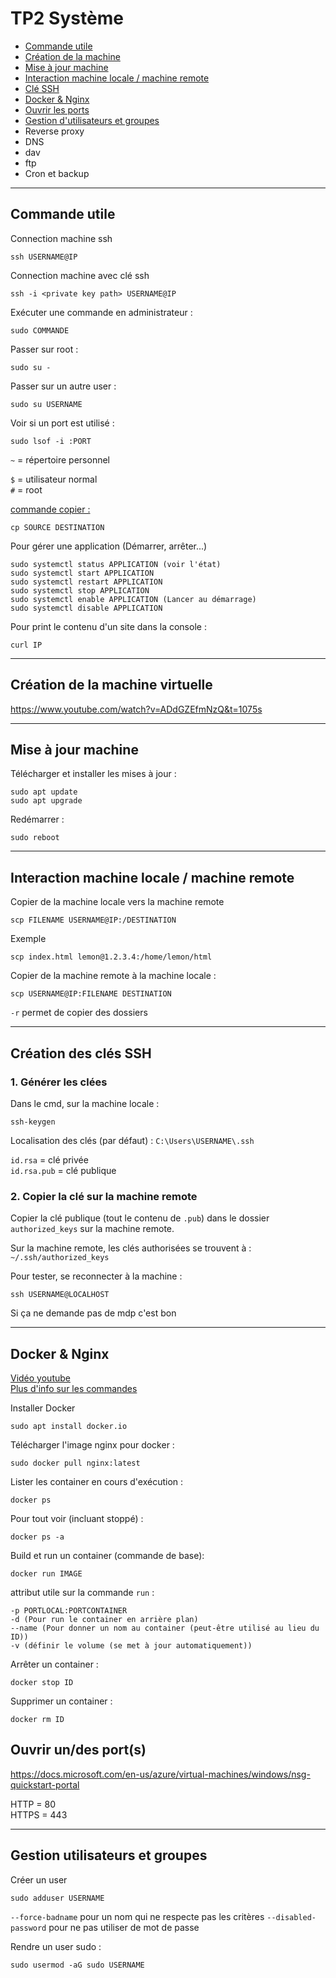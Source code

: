 # TP2 Système


* [Commande utile](#commande-utile) 
* [Création de la machine](#création-de-la-machine-virtuelle)
* [Mise à jour machine](#mise-à-jour-machine)
* [Interaction machine locale / machine remote](#interaction-machine-locale--machine-remote)
* [Clé SSH](#création-des-clés-ssh)
* [Docker & Nginx](#docker--nginx)
* [Ouvrir les ports](#ouvrir-undes-ports)
* [Gestion d'utilisateurs et groupes](#gestion-utilisateurs-et-groupes)
* Reverse proxy
* DNS
* dav
* ftp
* Cron et backup


<!--DOCKER : https://medium.com/warp9/deploying-a-static-website-in-a-docker-container-f6b7d8eed15f -->
---

## Commande utile
Connection machine ssh
```
ssh USERNAME@IP
```
Connection machine avec clé ssh
```
ssh -i <private key path> USERNAME@IP
```

Exécuter une commande en administrateur :
```
sudo COMMANDE
```
Passer sur root :
```
sudo su -
```
Passer sur un autre user :
```
sudo su USERNAME
```
Voir si un port est utilisé :
```
sudo lsof -i :PORT
```

`~` = répertoire personnel

`$` = utilisateur normal\
`#` = root

[commande copier :](https://www.educba.com/copy-command-in-linux/)
```
cp SOURCE DESTINATION
```

Pour gérer une application (Démarrer, arrêter...)
```
sudo systemctl status APPLICATION (voir l'état)
sudo systemctl start APPLICATION
sudo systemctl restart APPLICATION
sudo systemctl stop APPLICATION
sudo systemctl enable APPLICATION (Lancer au démarrage)
sudo systemctl disable APPLICATION
```
Pour print le contenu d'un site dans la console :
```
curl IP
```

---
## Création de la machine virtuelle
https://www.youtube.com/watch?v=ADdGZEfmNzQ&t=1075s

---
## Mise à jour machine
Télécharger et installer les mises à jour :
```
sudo apt update
sudo apt upgrade
```
Redémarrer :
```
sudo reboot
```
---
## Interaction machine locale / machine remote
Copier de la machine locale vers la machine remote
```
scp FILENAME USERNAME@IP:/DESTINATION
```
Exemple
```
scp index.html lemon@1.2.3.4:/home/lemon/html
```
Copier de la machine remote à la machine locale :
```
scp USERNAME@IP:FILENAME DESTINATION
```
`-r` permet de copier des dossiers

---
## Création des clés SSH
<!--ssh-keygen -t rsa-->
<!-- https://www.youtube.com/watch?v=vSvNBmZN548 -->
### 1. Générer les clées
Dans le cmd, sur la machine locale :
```
ssh-keygen 
```
Localisation des clés (par défaut) :
`C:\Users\USERNAME\.ssh`

`id.rsa` = clé privée\
`id.rsa.pub` = clé publique

### 2. Copier la clé sur la machine remote
Copier la clé publique (tout le contenu de `.pub`) dans le dossier `authorized_keys` sur la machine remote.

Sur la machine remote, les clés authorisées se trouvent à : `~/.ssh/authorized_keys`

Pour tester, se reconnecter à la machine :
```
ssh USERNAME@LOCALHOST
```
Si ça ne demande pas de mdp c'est bon

---
## Docker & Nginx
[Vidéo youtube](https://www.youtube.com/watch?v=mgwo8fq-SkA)\
[Plus d'info sur les commandes](https://phoenixnap.com/kb/docker-run-command-with-examples)

Installer Docker
```
sudo apt install docker.io
```
Télécharger l'image nginx pour docker :
```
sudo docker pull nginx:latest
```
Lister les container en cours d'exécution :
```
docker ps
```
Pour tout voir (incluant stoppé) :
```
docker ps -a
```
Build et run un container (commande de base):
```
docker run IMAGE
```
attribut utile sur la commande `run` :
```
-p PORTLOCAL:PORTCONTAINER 
-d (Pour run le container en arrière plan)
--name (Pour donner un nom au container (peut-être utilisé au lieu du ID))
-v (définir le volume (se met à jour automatiquement))
```
Arrêter un container :
```
docker stop ID
```
Supprimer un container :
```
docker rm ID
```

## Ouvrir un/des port(s)
https://docs.microsoft.com/en-us/azure/virtual-machines/windows/nsg-quickstart-portal

HTTP = 80 \
HTTPS = 443

---
## Gestion utilisateurs et groupes
Créer un user
```
sudo adduser USERNAME
```
`--force-badname` pour un nom qui ne respecte pas les critères
`--disabled-password` pour ne pas utiliser de mot de passe

Rendre un user sudo :
```
sudo usermod -aG sudo USERNAME
```


